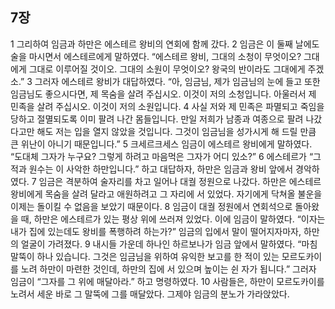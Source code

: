 ## 7장
1 그리하여 임금과 하만은 에스테르 왕비의 연회에 함께 갔다.
2 임금은 이 둘째 날에도 술을 마시면서 에스테르에게 말하였다. “에스테르 왕비, 그대의 소청이 무엇이오? 그대에게 그대로 이루어질 것이오. 그대의 소원이 무엇이오? 왕국의 반이라도 그대에게 주겠소.”
3 그러자 에스테르 왕비가 대답하였다. “아, 임금님, 제가 임금님의 눈에 들고 또한 임금님도 좋으시다면, 제 목숨을 살려 주십시오. 이것이 저의 소청입니다. 아울러서 제 민족을 살려 주십시오. 이것이 저의 소원입니다.
4 사실 저와 제 민족은 파멸되고 죽임을 당하고 절멸되도록 이미 팔려 나간 몸들입니다. 만일 저희가 남종과 여종으로 팔려 나갔다고만 해도 저는 입을 열지 않았을 것입니다. 그것이 임금님을 성가시게 해 드릴 만큼 큰 위난이 아니기 때문입니다.”
5 크세르크세스 임금이 에스테르 왕비에게 말하였다. “도대체 그자가 누구요? 그렇게 하려고 마음먹은 그자가 어디 있소?”
6 에스테르가 “그 적과 원수는 이 사악한 하만입니다.” 하고 대답하자, 하만은 임금과 왕비 앞에서 경악하였다.
7 임금은 격분하여 술자리를 차고 일어나 대궐 정원으로 나갔다. 하만은 에스테르 왕비에게 목숨을 살려 달라고 애원하려고 그 자리에 서 있었다. 자기에게 닥쳐올 불운을 이제는 돌이킬 수 없음을 보았기 때문이다.
8 임금이 대궐 정원에서 연회석으로 돌아왔을 때, 하만은 에스테르가 있는 평상 위에 쓰러져 있었다. 이에 임금이 말하였다. “이자는 내가 집에 있는데도 왕비를 폭행하려 하는가?” 임금의 입에서 말이 떨어지자마자, 하만의 얼굴이 가려졌다.
9 내시들 가운데 하나인 하르보나가 임금 앞에서 말하였다. “마침 말뚝이 하나 있습니다. 그것은 임금님을 위하여 유익한 보고를 한 적이 있는 모르도카이를 노려 하만이 마련한 것인데, 하만의 집에 서 있으며 높이는 쉰 자가 됩니다.” 그러자 임금이 “그자를 그 위에 매달아라.” 하고 명령하였다.
10 사람들은, 하만이 모르도카이를 노려서 세운 바로 그 말뚝에 그를 매달았다. 그제야 임금의 분노가 가라앉았다.
